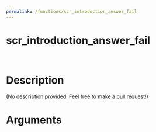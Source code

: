 ```yaml
---
permalink: /functions/scr_introduction_answer_fail
---
```

# scr_introduction_answer_fail  
&nbsp;  
# Description  
(No description provided. Feel free to make a pull request!) 
&nbsp;  
# Arguments


